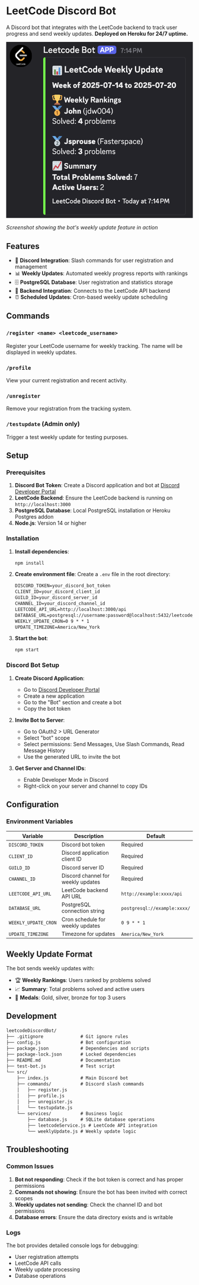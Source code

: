 # LeetCode Discord Bot

A Discord bot that integrates with the LeetCode backend to track user progress and send weekly updates. **Deployed on Heroku for 24/7 uptime.**

![Bot in Action](docs/images/LeetcodeExample.png)

*Screenshot showing the bot's weekly update feature in action*

## Features

- 🤖 **Discord Integration**: Slash commands for user registration and management
- 📊 **Weekly Updates**: Automated weekly progress reports with rankings
- 🗄️ **PostgreSQL Database**: User registration and statistics storage
- 🔄 **Backend Integration**: Connects to the LeetCode API backend
- ⏰ **Scheduled Updates**: Cron-based weekly update scheduling

## Commands

### `/register <name> <leetcode_username>`
Register your LeetCode username for weekly tracking. The name will be displayed in weekly updates.

### `/profile`
View your current registration and recent activity.

### `/unregister`
Remove your registration from the tracking system.

### `/testupdate` (Admin only)
Trigger a test weekly update for testing purposes.

## Setup

### Prerequisites

1. **Discord Bot Token**: Create a Discord application and bot at [Discord Developer Portal](https://discord.com/developers/applications)
2. **LeetCode Backend**: Ensure the LeetCode backend is running on `http://localhost:3000`
3. **PostgreSQL Database**: Local PostgreSQL installation or Heroku Postgres addon
4. **Node.js**: Version 14 or higher

### Installation

1. **Install dependencies**:
   ```bash
   npm install
   ```

2. **Create environment file**:
   Create a `.env` file in the root directory:
   ```env
   DISCORD_TOKEN=your_discord_bot_token
   CLIENT_ID=your_discord_client_id
   GUILD_ID=your_discord_server_id
   CHANNEL_ID=your_discord_channel_id
   LEETCODE_API_URL=http://localhost:3000/api
   DATABASE_URL=postgresql://username:password@localhost:5432/leetcode_bot
   WEEKLY_UPDATE_CRON=0 9 * * 1
   UPDATE_TIMEZONE=America/New_York
   ```

3. **Start the bot**:
   ```bash
   npm start
   ```

### Discord Bot Setup

1. **Create Discord Application**:
   - Go to [Discord Developer Portal](https://discord.com/developers/applications)
   - Create a new application
   - Go to the "Bot" section and create a bot
   - Copy the bot token

2. **Invite Bot to Server**:
   - Go to OAuth2 > URL Generator
   - Select "bot" scope
   - Select permissions: Send Messages, Use Slash Commands, Read Message History
   - Use the generated URL to invite the bot

3. **Get Server and Channel IDs**:
   - Enable Developer Mode in Discord
   - Right-click on your server and channel to copy IDs

## Configuration

### Environment Variables

| Variable | Description | Default |
|----------|-------------|---------|
| `DISCORD_TOKEN` | Discord bot token | Required |
| `CLIENT_ID` | Discord application client ID | Required |
| `GUILD_ID` | Discord server ID | Required |
| `CHANNEL_ID` | Discord channel for weekly updates | Required |
| `LEETCODE_API_URL` | LeetCode backend API URL | `http://example:xxxx/api` |
| `DATABASE_URL` | PostgreSQL connection string | `postgresql://example:xxxx/` |
| `WEEKLY_UPDATE_CRON` | Cron schedule for weekly updates | `0 9 * * 1` |
| `UPDATE_TIMEZONE` | Timezone for updates | `America/New_York` |

## Weekly Update Format

The bot sends weekly updates with:
- 🏆 **Weekly Rankings**: Users ranked by problems solved
- 📈 **Summary**: Total problems solved and active users
- 🥇 **Medals**: Gold, silver, bronze for top 3 users

## Development
```
leetcodeDiscordBot/
├── .gitignore              # Git ignore rules
├── config.js               # Bot configuration
├── package.json            # Dependencies and scripts
├── package-lock.json       # Locked dependencies
├── README.md               # Documentation
├── test-bot.js             # Test script
└── src/
    ├── index.js            # Main Discord bot
    ├── commands/           # Discord slash commands
    │   ├── register.js
    │   ├── profile.js
    │   ├── unregister.js
    │   └── testupdate.js
    └── services/           # Business logic
        ├── database.js     # SQLite database operations
        ├── leetcodeService.js # LeetCode API integration
        └── weeklyUpdate.js # Weekly update logic
```

## Troubleshooting

### Common Issues

1. **Bot not responding**: Check if the bot token is correct and has proper permissions
2. **Commands not showing**: Ensure the bot has been invited with correct scopes
3. **Weekly updates not sending**: Check the channel ID and bot permissions
4. **Database errors**: Ensure the data directory exists and is writable

### Logs

The bot provides detailed console logs for debugging:
- User registration attempts
- LeetCode API calls
- Weekly update processing
- Database operations